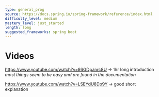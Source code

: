 ```yaml
---
type: general_prog
source: https://docs.spring.io/spring-framework/reference/index.html
difficulty_level: medium
mastery_level: just_started
length: long
suggested_frameworks: spring boot
---
```


# Videos

https://www.youtube.com/watch?v=9SGDpanrc8U -> 1hr long introduction *most things seem to be easy and are found in the documentation*

https://www.youtube.com/watch?v=LSEYdU8Dp9Y -> good short explanation
